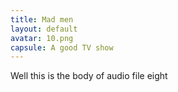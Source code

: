 ```yaml
---
title: Mad men
layout: default
avatar: 10.png
capsule: A good TV show
---
```


Well this is the body of audio file eight

